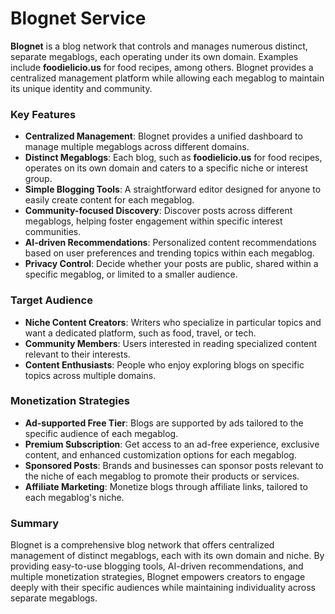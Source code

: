 # Blognet Service

**Blognet** is a blog network that controls and manages numerous distinct, separate megablogs, each operating under its own domain. Examples include **foodielicio.us** for food recipes, among others. Blognet provides a centralized management platform while allowing each megablog to maintain its unique identity and community.

### Key Features

- **Centralized Management**: Blognet provides a unified dashboard to manage multiple megablogs across different domains.
- **Distinct Megablogs**: Each blog, such as **foodielicio.us** for food recipes, operates on its own domain and caters to a specific niche or interest group.
- **Simple Blogging Tools**: A straightforward editor designed for anyone to easily create content for each megablog.
- **Community-focused Discovery**: Discover posts across different megablogs, helping foster engagement within specific interest communities.
- **AI-driven Recommendations**: Personalized content recommendations based on user preferences and trending topics within each megablog.
- **Privacy Control**: Decide whether your posts are public, shared within a specific megablog, or limited to a smaller audience.

### Target Audience

- **Niche Content Creators**: Writers who specialize in particular topics and want a dedicated platform, such as food, travel, or tech.
- **Community Members**: Users interested in reading specialized content relevant to their interests.
- **Content Enthusiasts**: People who enjoy exploring blogs on specific topics across multiple domains.

### Monetization Strategies

- **Ad-supported Free Tier**: Blogs are supported by ads tailored to the specific audience of each megablog.
- **Premium Subscription**: Get access to an ad-free experience, exclusive content, and enhanced customization options for each megablog.
- **Sponsored Posts**: Brands and businesses can sponsor posts relevant to the niche of each megablog to promote their products or services.
- **Affiliate Marketing**: Monetize blogs through affiliate links, tailored to each megablog's niche.

### Summary

Blognet is a comprehensive blog network that offers centralized management of distinct megablogs, each with its own domain and niche. By providing easy-to-use blogging tools, AI-driven recommendations, and multiple monetization strategies, Blognet empowers creators to engage deeply with their specific audiences while maintaining individuality across separate megablogs.

